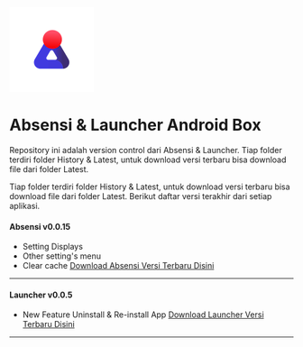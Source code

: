 
![Logo](https://github.com/ibnunaufal/stb-launcher/raw/master/Logo-new.png)


# Absensi & Launcher Android Box

Repository ini adalah version control dari Absensi & Launcher.
Tiap folder terdiri folder History & Latest, untuk download versi terbaru bisa download file dari folder Latest.

Tiap folder terdiri folder History & Latest, untuk download versi terbaru bisa download file dari folder Latest. Berikut daftar versi terakhir dari setiap aplikasi.


#### Absensi v0.0.15
- Setting Displays
- Other setting's menu
- Clear cache
[Download Absensi Versi Terbaru Disini](https://raw.githubusercontent.com/ibnunaufal/stb-launcher/master/Absensi/Latest/app-debug.apk "Download Absensi Versi Terbaru Disini")
---
#### Launcher v0.0.5

- New Feature Uninstall & Re-install App
[Download Launcher Versi Terbaru Disini](https://raw.githubusercontent.com/ibnunaufal/stb-launcher/master/Launcher/Latest/app-release.apk "Download Launcher Versi Terbaru Disini")
---

